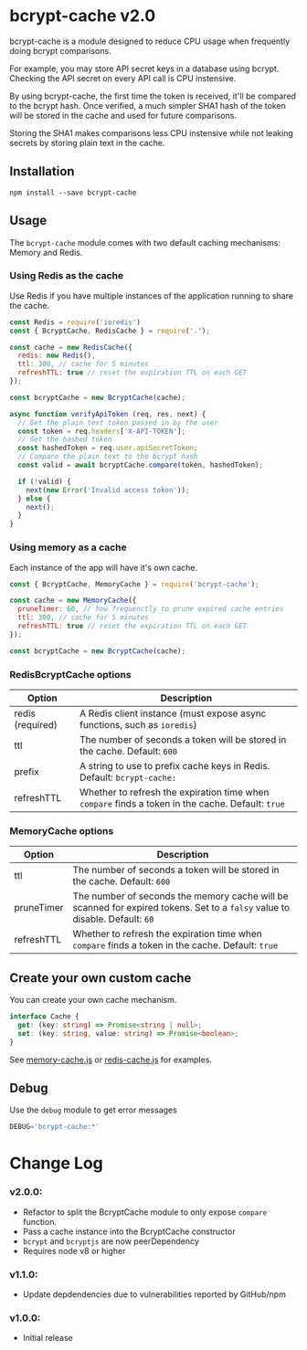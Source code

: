 # bcrypt-cache v2.0

bcrypt-cache is a module designed to reduce CPU usage when frequently doing bcrypt comparisons.

For example, you may store API secret keys in a database using bcrypt.  Checking the API secret on every API call is CPU instensive.

By using bcrypt-cache, the first time the token is received, it'll be compared to the bcrypt hash.  Once verified, a much simpler SHA1 hash of the token will be stored in the cache and used for future comparisons.

Storing the SHA1 makes comparisons less CPU instensive while not leaking secrets by storing plain text in the cache.

## Installation

```
npm install --save bcrypt-cache
```

## Usage

The `bcrypt-cache` module comes with two default caching mechanisms: Memory and Redis.

### Using Redis as the cache
Use Redis if you have multiple instances of the application running to share the cache.

```javascript
const Redis = require('ioredis')
const { BcryptCache, RedisCache } = require('.');

const cache = new RedisCache({
  redis: new Redis(),
  ttl: 300, // cache for 5 minutes
  refreshTTL: true // reset the expiration TTL on each GET
});

const bcryptCache = new BcryptCache(cache);

async function verifyApiToken (req, res, next) {
  // Get the plain text token passed in by the user
  const token = req.headers['X-API-TOKEN'];
  // Get the hashed token
  const hashedToken = req.user.apiSecretToken;
  // Compare the plain text to the bcrypt hash
  const valid = await bcryptCache.compare(token, hashedToken);

  if (!valid) {
    next(new Error('Invalid access token'));
  } else {
    next();
  }
}
```

### Using memory as a cache
Each instance of the app will have it's own cache.

```js
const { BcryptCache, MemoryCache } = require('bcrypt-cache');

const cache = new MemoryCache({
  pruneTimer: 60, // how frequenctly to prune expired cache entries
  ttl: 300, // cache for 5 minutes
  refreshTTL: true // reset the expiration TTL on each GET
});

const bcryptCache = new BcryptCache(cache);
```

### RedisBcryptCache options

| Option | Description |
| ------ | ----------- |
| redis (required) | A Redis client instance (must expose async functions, such as `ioredis`) |
| ttl    | The number of seconds a token will be stored in the cache. Default: `600` |
| prefix | A string to use to prefix cache keys in Redis. Default: `bcrypt-cache:` |
| refreshTTL | Whether to refresh the expiration time when `compare` finds a token in the cache. Default: `true`

### MemoryCache options

| Option | Description |
| ------ | ----------- |
| ttl      | The number of seconds a token will be stored in the cache. Default: `600` |
| pruneTimer | The number of seconds the memory cache will be scanned for expired tokens. Set to a `falsy` value to disable. Default: `60` |
| refreshTTL | Whether to refresh the expiration time when `compare` finds a token in the cache. Default: `true`

## Create your own custom cache

You can create your own cache mechanism.

```typescript
interface Cache {
  get: (key: string) => Promise<string | null>;
  set: (key: string, value: string) => Promise<boolean>;
}
```

See [memory-cache.js](./lib/memory-cache.js) or [redis-cache.js](./lib/redis-cache.js) for examples.

## Debug
Use the `debug` module to get error messages

```js
DEBUG='bcrypt-cache:*'
```

# Change Log
### v2.0.0:
* Refactor to split the BcryptCache module to only expose `compare` function.
* Pass a cache instance into the BcryptCache constructor
* `bcrypt` and `bcryptjs` are now peerDependency
* Requires node v8 or higher

### v1.1.0:
* Update depdendencies due to vulnerabilities reported by GitHub/npm

### v1.0.0:
* Initial release
